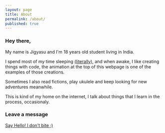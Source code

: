 ```yaml
---
layout: page
title: About
permalink: /about/
published: true
---
```


### Hey there,

My name is Jigyasu and I'm 18 years old student living in India.

I spend most of my time sleeping [(literally)](https://www.dreams.co.uk/sleep-matters-club/your-life-in-numbers-infographic/#:~:text=The%20average%20person%20spends%20about,12%2C045%20days%20spent%20in%20bed!), and when awake, I like creating things with code, the animation at the top of this webpage is one of the examples of those creations.

Sometimes I also read fictions, play ukulele and keep looking for new adventures meanwhile. 

This is kind of my home on the internet, I talk about things that I learn in the process, occasionaly.

### Leave a message

[Say Hello! I don't bite ;)](https://forms.gle/7sShsaN6Bz5pczzd7)
